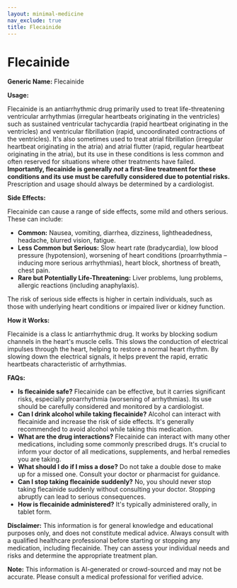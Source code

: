 ```yaml
---
layout: minimal-medicine
nav_exclude: true
title: Flecainide
---
```


# Flecainide

**Generic Name:** Flecainide

**Usage:**

Flecainide is an antiarrhythmic drug primarily used to treat life-threatening ventricular arrhythmias (irregular heartbeats originating in the ventricles) such as sustained ventricular tachycardia (rapid heartbeat originating in the ventricles) and ventricular fibrillation (rapid, uncoordinated contractions of the ventricles). It's also sometimes used to treat atrial fibrillation (irregular heartbeat originating in the atria) and atrial flutter (rapid, regular heartbeat originating in the atria), but its use in these conditions is less common and often reserved for situations where other treatments have failed.  **Importantly, flecainide is generally *not* a first-line treatment for these conditions and its use must be carefully considered due to potential risks.**  Prescription and usage should always be determined by a cardiologist.

**Side Effects:**

Flecainide can cause a range of side effects, some mild and others serious.  These can include:

* **Common:** Nausea, vomiting, diarrhea, dizziness, lightheadedness, headache, blurred vision, fatigue.
* **Less Common but Serious:**  Slow heart rate (bradycardia), low blood pressure (hypotension), worsening of heart conditions (proarrhythmia –  inducing more serious arrhythmias), heart block, shortness of breath, chest pain.
* **Rare but Potentially Life-Threatening:**  Liver problems, lung problems, allergic reactions (including anaphylaxis).

The risk of serious side effects is higher in certain individuals, such as those with underlying heart conditions or impaired liver or kidney function.

**How it Works:**

Flecainide is a class Ic antiarrhythmic drug.  It works by blocking sodium channels in the heart's muscle cells.  This slows the conduction of electrical impulses through the heart, helping to restore a normal heart rhythm.  By slowing down the electrical signals, it helps prevent the rapid, erratic heartbeats characteristic of arrhythmias.

**FAQs:**

* **Is flecainide safe?** Flecainide can be effective, but it carries significant risks, especially proarrhythmia (worsening of arrhythmias).  Its use should be carefully considered and monitored by a cardiologist.
* **Can I drink alcohol while taking flecainide?** Alcohol can interact with flecainide and increase the risk of side effects. It's generally recommended to avoid alcohol while taking this medication.
* **What are the drug interactions?** Flecainide can interact with many other medications, including some commonly prescribed drugs.  It's crucial to inform your doctor of all medications, supplements, and herbal remedies you are taking.
* **What should I do if I miss a dose?** Do not take a double dose to make up for a missed one.  Consult your doctor or pharmacist for guidance.
* **Can I stop taking flecainide suddenly?**  No, you should never stop taking flecainide suddenly without consulting your doctor.  Stopping abruptly can lead to serious consequences.
* **How is flecainide administered?** It's typically administered orally, in tablet form.


**Disclaimer:** This information is for general knowledge and educational purposes only, and does not constitute medical advice.  Always consult with a qualified healthcare professional before starting or stopping any medication, including flecainide.  They can assess your individual needs and risks and determine the appropriate treatment plan.


**Note:** This information is AI-generated or crowd-sourced and may not be accurate. Please consult a medical professional for verified advice.